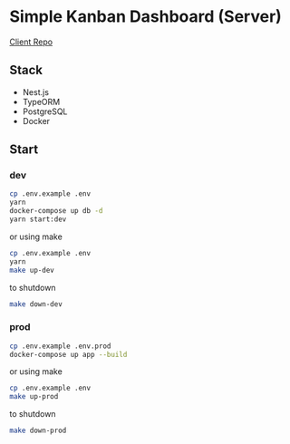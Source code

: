 # Simple Kanban Dashboard (Server)

[Client Repo](https://github.com/leendrew/kanban-client-react)

## Stack

- Nest.js
- TypeORM
- PostgreSQL
- Docker

## Start

### dev

```bash
cp .env.example .env
yarn
docker-compose up db -d
yarn start:dev
```

or using make

```bash
cp .env.example .env
yarn
make up-dev
```

to shutdown

```bash
make down-dev
```

### prod

```bash
cp .env.example .env.prod
docker-compose up app --build
```

or using make

```bash
cp .env.example .env
make up-prod
```

to shutdown

```bash
make down-prod
```
